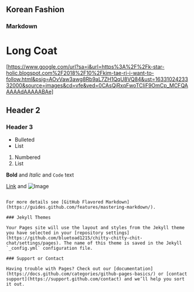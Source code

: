 ## Korean Fashion

### Markdown


# Long Coat
[https://www.google.com/url?sa=i&url=https%3A%2F%2Fk-star-holic.blogspot.com%2F2018%2F10%2Fkim-tae-ri-i-want-to-follow.html&psig=AOvVaw3awg8Rb9aL7ZH1QqU8VQ84&ust=1633102423332000&source=images&cd=vfe&ved=0CAsQjRxqFwoTCIiF9OmCp_MCFQAAAAAdAAAAABAe]
## Header 2
### Header 3

- Bulleted
- List

1. Numbered
2. List

**Bold** and _Italic_ and `Code` text

[Link](url) and ![Image](src)
```

For more details see [GitHub Flavored Markdown](https://guides.github.com/features/mastering-markdown/).

### Jekyll Themes

Your Pages site will use the layout and styles from the Jekyll theme you have selected in your [repository settings](https://github.com/bluetoad1215/chitty-chitty-chit-chat/settings/pages). The name of this theme is saved in the Jekyll `_config.yml` configuration file.

### Support or Contact

Having trouble with Pages? Check out our [documentation](https://docs.github.com/categories/github-pages-basics/) or [contact support](https://support.github.com/contact) and we’ll help you sort it out.
